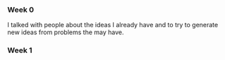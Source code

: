  

### Week 0
I talked with people about the ideas I already have and to try to generate new ideas from problems the may have.

### Week 1
